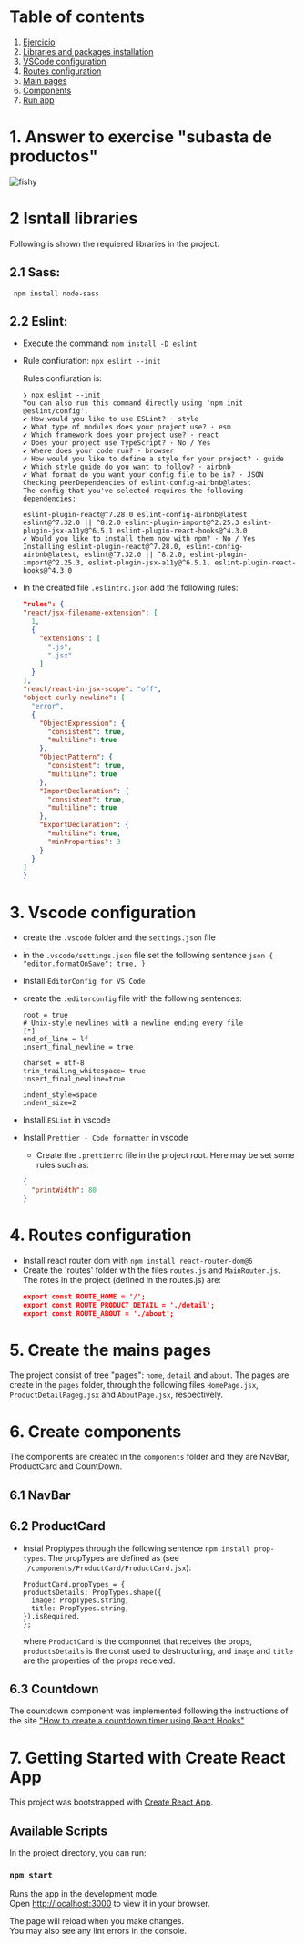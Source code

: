 # Table of contents

1. [Ejercicio](#introduction)
2. [Libraries and packages installation](#libraries)
3. [VSCode configuration](#vscode)
4. [Routes configuration](#routes)
5. [Main pages](#mainPages)
6. [Components](#components)
7. [Run app](#run-app)

# 1. Answer to exercise "subasta de productos" <a name="introduction"></a>

![fishy](./src/figures/flex-box-media-query-v2.gif)

# 2 Isntall libraries <a name="libraries"></a>

Following is shown the requiered libraries in the project.

## 2.1 Sass<a name="sass"></a>:

` npm install node-sass`

## 2.2 Eslint<a name="eslint"></a>:

- Execute the command: `npm install -D eslint`
- Rule confiuration: `npx eslint --init`

  Rules confiuration is:

  ```
  ❯ npx eslint --init
  You can also run this command directly using 'npm init @eslint/config'.
  ✔ How would you like to use ESLint? · style
  ✔ What type of modules does your project use? · esm
  ✔ Which framework does your project use? · react
  ✔ Does your project use TypeScript? · No / Yes
  ✔ Where does your code run? · browser
  ✔ How would you like to define a style for your project? · guide
  ✔ Which style guide do you want to follow? · airbnb
  ✔ What format do you want your config file to be in? · JSON
  Checking peerDependencies of eslint-config-airbnb@latest
  The config that you've selected requires the following dependencies:

  eslint-plugin-react@^7.28.0 eslint-config-airbnb@latest eslint@^7.32.0 || ^8.2.0 eslint-plugin-import@^2.25.3 eslint-plugin-jsx-a11y@^6.5.1 eslint-plugin-react-hooks@^4.3.0
  ✔ Would you like to install them now with npm? · No / Yes
  Installing eslint-plugin-react@^7.28.0, eslint-config-airbnb@latest, eslint@^7.32.0 || ^8.2.0, eslint-plugin-import@^2.25.3, eslint-plugin-jsx-a11y@^6.5.1, eslint-plugin-react-hooks@^4.3.0
  ```

- In the created file `.eslintrc.json` add the following rules:
  ```json
  "rules": {
  "react/jsx-filename-extension": [
    1,
    {
      "extensions": [
        ".js",
        ".jsx"
      ]
    }
  ],
  "react/react-in-jsx-scope": "off",
  "object-curly-newline": [
    "error",
    {
      "ObjectExpression": {
        "consistent": true,
        "multiline": true
      },
      "ObjectPattern": {
        "consistent": true,
        "multiline": true
      },
      "ImportDeclaration": {
        "consistent": true,
        "multiline": true
      },
      "ExportDeclaration": {
        "multiline": true,
        "minProperties": 3
      }
    }
  ]
  }
  ```

# 3. Vscode configuration <a name="vscode"></a>

- create the `.vscode` folder and the `settings.json` file
- in the `.vscode/settings.json` file set the following sentence
  `json { "editor.formatOnSave": true, }`

- Install `EditorConfig for VS Code`
- create the `.editorconfig` file with the following sentences:

  ```
  root = true
  # Unix-style newlines with a newline ending every file
  [*]
  end_of_line = lf
  insert_final_newline = true

  charset = utf-8
  trim_trailing_whitespace= true
  insert_final_newline=true

  indent_style=space
  indent_size=2
  ```

- Install `ESLint` in vscode
- Install `Prettier - Code formatter` in vscode
  - Create the `.prettierrc` file in the project root. Here may be set some rules such as:
  ```json
  {
    "printWidth": 80
  }
  ```

# 4. Routes configuration <a name="routes"></a>

- Install react router dom with `npm install react-router-dom@6`
- Create the 'routes' folder with the files `routes.js` and `MainRouter.js`.
  The rotes in the project (defined in the routes.js) are:
  ```json
  export const ROUTE_HOME = '/';
  export const ROUTE_PRODUCT_DETAIL = './detail';
  export const ROUTE_ABOUT = './about';
  ```

# 5. Create the mains pages <a name="mainPages"></a>

The project consist of tree "pages": `home`, `detail` and `about`. The pages are create in the `pages` folder, through the following files `HomePage.jsx`, `ProductDetailPageg.jsx` and `AboutPage.jsx`, respectively.

# 6. Create components <a name="components"></a>

The components are created in the `components` folder and they are NavBar, ProductCard and CountDown.

## 6.1 NavBar<a name="navBar"></a>

## 6.2 ProductCard <a name="productCard"></a>

- Instal Proptypes through the following sentence `npm install prop-types`.
  The propTypes are defined as (see `./components/ProductCard/ProductCard.jsx`):
  ```
  ProductCard.propTypes = {
  productsDetails: PropTypes.shape({
    image: PropTypes.string,
    title: PropTypes.string,
  }).isRequired,
  };
  ```
  where `ProductCard` is the componnet that receives the props, `productsDetails` is the const used to destructuring, and `image` and `title` are the properties of the props received.

## 6.3 Countdown <a name="countDown"></a>

The countdown component was implemented following the instructions of the site ["How to create a countdown timer using React Hooks"](https://blog.greenroots.info/how-to-create-a-countdown-timer-using-react-hooks)

# 7. Getting Started with Create React App <a name="run-app"></a>

This project was bootstrapped with [Create React App](https://github.com/facebook/create-react-app).

## Available Scripts

In the project directory, you can run:

### `npm start`

Runs the app in the development mode.\
Open [http://localhost:3000](http://localhost:3000) to view it in your browser.

The page will reload when you make changes.\
You may also see any lint errors in the console.

